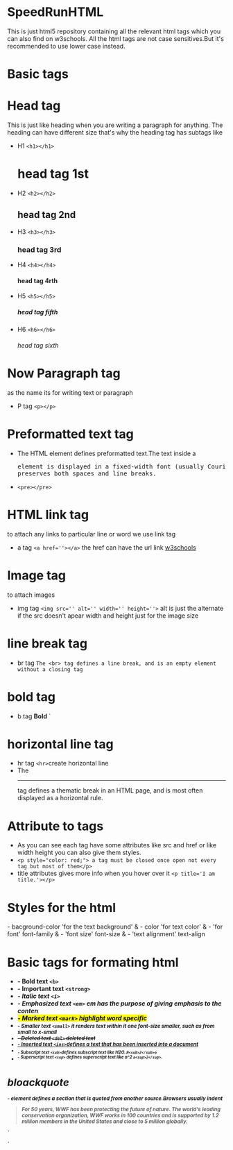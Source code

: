 # SpeedRunHTML
This is just html5 repository containing all the relevant html tags which you can also find on w3schools. All the html tags are not case sensitives.But it's recommended to use lower case instead.
# Basic tags
# Head tag
This is just like heading when you are writing a paragraph for anything.
The heading can have different size that's why the heading tag has subtags like
- H1 `<h1></h1>` <h1>head tag 1st</h1>
- H2 `<h2></h2>` <h2>head tag 2nd</h2>
- H3 `<h3></h3>` <h3>head tag 3rd</h3>
- H4 `<h4></h4>` <h4>head tag 4rth</h4>
- H5 `<h5></h5>` <h5>head tag fifth</h5>
- H6 `<h6></h6>` <h6>head tag sixth</h6>

# Now Paragraph tag
as the name its for writing text or paragraph
- P tag `<p></p>`

# Preformatted text tag
- The HTML element defines preformatted text.The text inside a <pre> element is displayed in a fixed-width font (usually Courier), and it preserves both spaces and line breaks.</pre>
- `<pre></pre>`

# HTML link tag
to attach any links to particular line or word we use link tag
- a tag `<a href=''></a>`  the href can have the url link
<a href='https://www.w3schools.com/html'>w3schools</a>

# Image tag 
to attach images 
- img tag `<img src='' alt='' width='' height=''>` alt is just the alternate if the src doesn't apear width and height just for the image size 

# line break tag
- br tag `The <br> tag defines a line break, and is an empty element without a closing tag`

# bold tag
- b tag <b>Bold</b> `<b></b>

# horizontal line tag
- hr tag `<hr>`create horizontal line
- The <hr> tag defines a thematic break in an HTML page, and is most often displayed as a horizontal rule.

# Attribute to tags
- As you can see each tag have some attributes like src and href or like width height you can also give them styles. 
- `<p style="color: red;"> a tag must be closed once open not every tag but most of them</p>`
- title attributes gives more info when you hover over it `<p title='I am title.'></p>`


<h1>Styles for the html</h1>
- bacground-color 'for the text background' &
- color 'for text color' &
- 'for font' font-family & 
- 'font size' font-size &
- 'text alignment' text-align  

# Basic tags for formating html
- <b> - Bold text `<b>`
- <strong> - Important text `<strong>`
- <i> - Italic text `<i>`
- <em> - Emphasized text `<em>` em has the purpose of giving emphasis to the conten
- <mark> - Marked text `<mark>` highlight word specific
- <small> - Smaller text `<small>` it renders text within it one font-size smaller, such as from small to x-small
- <del> - Deleted text `<del>` deleted text 
- <ins> - Inserted text `<ins>`defines a text that has been inserted into a document
- <sub> - Subscript text `<sub>`defines subscript text like  H2O. `H<sub>2</sub>o`
- <sup> - Superscript text `<sup>` defines superscript text like a^2 `a<sup>2</sup>`.

 <h1> bloackquote </h1>
 - element defines a section that is quoted from another source.Browsers usually indent
 
 <blockquote cite="http://www.worldwildlife.org/who/index.html">
For 50 years, WWF has been protecting the future of nature.
The world's leading conservation organization,
WWF works in 100 countries and is supported by
1.2 million members in the United States and
close to 5 million globally.
</blockquote>
 `<blockquote></blockquote>`
